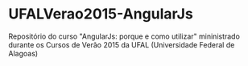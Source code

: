# UFALVerao2015-AngularJs
Repositório do curso "AngularJs: porque e como utilizar" mininistrado durante os Cursos de Verão 2015 da UFAL (Universidade Federal de Alagoas) 
